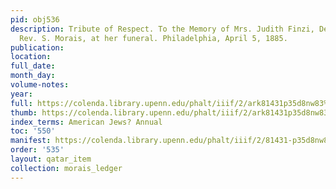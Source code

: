 ```yaml
---
pid: obj536
description: Tribute of Respect. To the Memory of Mrs. Judith Finzi, Delivered by
  Rev. S. Morais, at her funeral. Philadelphia, April 5, 1885.
publication:
location:
full_date:
month_day:
volume-notes:
year:
full: https://colenda.library.upenn.edu/phalt/iiif/2/ark81431p35d8nw83%2FSHA256E-s2124650--d3cd73fa4bc65f280a7f5aa357f93875a10f26622e61c4734aadc85c78699915.jpeg/full/3500,/0/default.jpg
thumb: https://colenda.library.upenn.edu/phalt/iiif/2/ark81431p35d8nw83%2FSHA256E-s2124650--d3cd73fa4bc65f280a7f5aa357f93875a10f26622e61c4734aadc85c78699915.jpeg/full/!200,200/0/default.jpg
index_terms: American Jews? Annual
toc: '550'
manifest: https://colenda.library.upenn.edu/phalt/iiif/2/81431-p35d8nw83/manifest
order: '535'
layout: qatar_item
collection: morais_ledger
---
```

